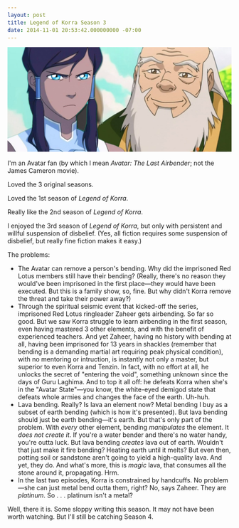 ```yaml
---
layout: post
title: Legend of Korra Season 3
date: 2014-11-01 20:53:42.000000000 -07:00
---
```

![cover](/assets/content/images/2014/Nov/maxresdefault-1.jpg)

I'm an Avatar fan (by which I mean _Avatar: The Last Airbender_; not the James Cameron movie).

Loved the 3 original seasons.

Loved the 1st season of _Legend of Korra_.

Really like the 2nd season of _Legend of Korra_.

I enjoyed the 3rd season of _Legend of Korra_, but only with persistent and willful suspension of disbelief. (Yes, all fiction requires some suspension of disbelief, but really fine fiction makes it easy.)

The problems:

* The Avatar can remove a person's bending. Why did the imprisoned Red Lotus members still have their bending? (Really, there's no reason they would've been imprisoned in the first place—they would have been executed. But this is a family show, so, fine. But why didn't Korra remove the threat and take their power away?)
* Through the spiritual seismic event that kicked-off the series, imprisoned Red Lotus ringleader Zaheer gets airbending. So far so good. But we saw Korra struggle to learn airbending in the first season, even having mastered 3 other elements, and with the benefit of experienced teachers. And yet Zaheer, having no history with bending at all, having been imprisoned for 13 years in shackles (remember that bending is a demanding martial art requiring peak physical condition), with no mentoring or intruction, is instantly not only a master, but superior to even Korra and Tenzin. In fact, with no effort at all, he unlocks the secret of "entering the void", something unknown since the days of Guru Laghima. And to top it all off: he defeats Korra when she's in the "Avatar State"—you know, the white-eyed demigod state that defeats whole armies and changes the face of the earth. Uh-huh.
* Lava bending. Really? Is lava an element now? Metal bending I buy as a subset of earth bending (which is how it's presented). But lava bending should just be earth bending—it's earth. But that's only part of the problem. With _every_ other element, bending _manipulates_ the element. It _does not create it_. If you're a water bender and there's no water handy, you're outta luck. But lava bending _creates_ lava out of earth. Wouldn't that just make it fire bending? Heating earth until it melts? But even then, potting soil or sandstone aren't going to yield a high-quality lava. And yet, they do. And what's more, this is _magic_ lava, that consumes all the stone around it, propagating. Hrm.
* In the last two episodes, Korra is constrained by handcuffs. No problem—she can just metal bend outta them, right? No, says Zaheer. They are _platinum_. So . . . platinum isn't a metal?

Well, there it is. Some sloppy writing this season. It may not have been worth watching. But  I'll still be catching Season 4.
